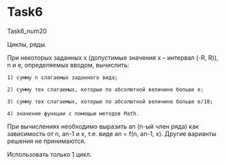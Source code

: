 # Task6
Task6_num20

Циклы, ряды.

При некоторых заданных x (допустимые значения x – интервал (-R, R)), n и e, определяемых вводом, вычислить:

	1) сумму n слагаемых заданного вида;
  
	2) сумму тех слагаемых, которые по абсолютной величине больше e;
  
	3) сумму тех слагаемых, которые по абсолютной величине больше e/10;
  
	4) значение функции с помощью методов Math.

При вычислениях необходимо выразить an (n-ый член ряда) как зависимость от n, an-1 и x, т.е. виде an = f(n, an-1, x). 
Другие варианты решения не принимаются.

Использовать только 1 цикл.
